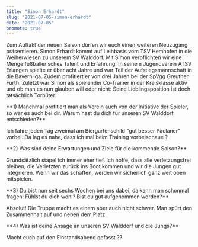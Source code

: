 ```yaml
---
title: "Simon Erhardt"
slug: "2021-07-05-simon-erhardt"
date: "2021-07-05"
promote: true
---
```

<p class="MsoNoSpacing">Zum Auftakt der neuen Saison dürfen wir euch einen weiteren Neuzugang präsentieren. Simon Erhardt kommt auf Leihbasis vom TSV Hemhofen in die Weiherwiesen zu unserem SV Walddorf. Mit Simon verpflichten wir eine Menge fußballerisches Talent und Erfahrung. In seinem Jugendverein ATSV Erlangen spielte er über acht Jahre und war Teil der Aufstiegsmannschaft in die Bayernliga. Zudem profitiert er von drei Jahren bei der SpVgg Greuther Fürth. Zuletzt war Simon als spielender Co-Trainer in der Kreisklasse aktiv und ob man es nun glauben will oder nicht: Seine Lieblingsposition ist doch tatsächlich Torhüter.


<p class="MsoNoSpacing"> 


<p class="MsoNoSpacing">**1) Manchmal profitiert man als Verein auch von der Initiative der Spieler, so war es auch bei dir. Warum hast du dich für unseren SV Walddorf entschieden?**


<p class="MsoNoSpacing">Ich fahre jeden Tag zweimal am Biergartenschild "gut besser Paulaner" vorbei. Da lag es nahe, dass ich mal beim Training vorbeischaue ?


<p class="MsoNoSpacing"> 


<p class="MsoNoSpacing">**2) Was sind deine Erwartungen und Ziele für die kommende Saison?**


<p class="MsoNoSpacing">Grundsätzlich stapel ich immer eher tief. Ich hoffe, dass alle verletzungsfrei bleiben, die Verletzten zurück ins Boot kommen und wir die Jungen gut integrieren. Wenn wir das schaffen, werden wir sicherlich ganz weit oben mitspielen.


<p class="MsoNoSpacing"> 


<p class="MsoNoSpacing">**3) Du bist nun seit sechs Wochen bei uns dabei, da kann man schonmal fragen: Fühlst du dich wohl? Bist du gut aufgenommen worden?**


<p class="MsoNoSpacing">Absolut! Die Truppe macht es einem aber auch nicht schwer. Man spürt den Zusammenhalt auf und neben dem Platz.


<p class="MsoNoSpacing"> 


<p class="MsoNoSpacing">**4) Was ist deine Ansage an unseren SV Walddorf und die Jungs?**


<p class="MsoNoSpacing">Macht euch auf den Einstandsabend gefasst ??


<p class="MsoNoSpacing"> 


<p class="MsoNoSpacing">
